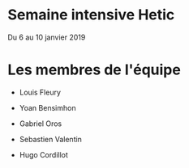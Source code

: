 # Semaine intensive Hetic

Du 6 au 10 janvier 2019

# Les membres de l'équipe

- Louis Fleury

- Yoan Bensimhon

- Gabriel Oros

- Sebastien Valentin

- Hugo Cordillot
